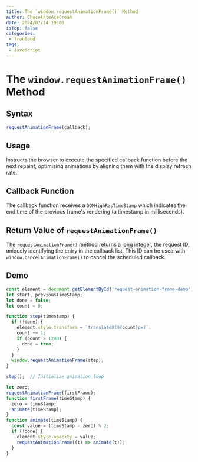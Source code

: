 ```yaml
---
title: The `window.requestAnimationFrame()` Method
author: ChocolateAceCream
date: 2024/02/14 19:00
isTop: false
categories:
 - frontend
tags:
 - JavaScript
---
```



# The `window.requestAnimationFrame()` Method

## Syntax

```js
requestAnimationFrame(callback);
```

## Usage

Instructs the browser to execute the specified callback function before the next repaint, optimizing animations by aligning them with the display refresh rate.

## Callback Function

The callback function receives a `DOMHighResTimeStamp` which indicates the end time of the previous frame's rendering (a timestamp in milliseconds).

## Return Value of `requestAnimationFrame()`

The `requestAnimationFrame()` method returns a long integer, the request ID, uniquely identifying the entry in the callback list. This ID can be used with `window.cancelAnimationFrame()` to cancel the scheduled callback.

## Demo

```js
const element = document.getElementById('request-animation-frame-demo');
let start, previousTimeStamp;
let done = false;
let count = 0;

function step(timestamp) {
  if (!done) {
    element.style.transform = `translateX(${count}px)`;
    count += 1;
    if (count > 1200) {
      done = true;
    }
  }
  window.requestAnimationFrame(step);
}

step();  // Initialize animation loop

let zero;
requestAnimationFrame(firstFrame);
function firstFrame(timeStamp) {
  zero = timeStamp;
  animate(timeStamp);
}
function animate(timeStamp) {
  const value = (timeStamp - zero) % 2;
  if (!done) {
    element.style.opacity = value;
    requestAnimationFrame((t) => animate(t));
  }
}
```
